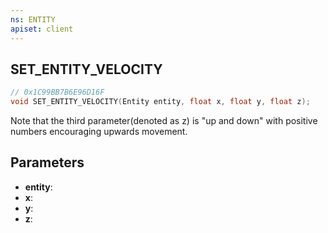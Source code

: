 ```yaml
---
ns: ENTITY
apiset: client
---
```

## SET_ENTITY_VELOCITY

```c
// 0x1C99BB7B6E96D16F
void SET_ENTITY_VELOCITY(Entity entity, float x, float y, float z);
```

Note that the third parameter(denoted as z) is "up and down" with positive numbers encouraging upwards movement.

## Parameters
* **entity**:
* **x**:
* **y**:
* **z**: